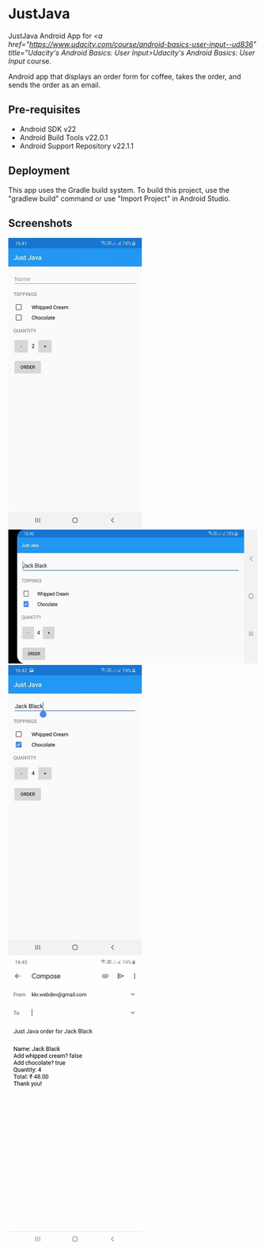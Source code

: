 # JustJava

JustJava Android App for <i><a href="https://www.udacity.com/course/android-basics-user-input--ud836" title="Udacity's Android Basics: User Input>Udacity's Android Basics: User Input</a></i> course.
 
Android app that displays an order form for coffee, takes the order, and sends the order as an email.
  
Pre-requisites
--------------
<ul>
<li>Android SDK v22</li>
<li>Android Build Tools v22.0.1</li>
<li>Android Support Repository v22.1.1</li> 
</ul>

Deployment
----------
This app uses the Gradle build system. To build this project, use the "gradlew build" command or use "Import Project" in Android Studio.
 
 Screenshots
 -----------
<img src="screenshots/JustJava.jpg" width="270" height="585" alt="JustJava" title="JustJava">
<img src="screenshots/Just Java_orientationChange.jpg" width="585" height="270" alt="Just Java orientation change" title="Just Java orientation change">
<img src="screenshots/JustJava_order.jpg" width="270" height="585" alt="JustJava order" title="JustJava order">
<img src="screenshots/JustJava_intent.jpg" width="270" height="585" alt="JustJava intent" title="JustJava intent">
